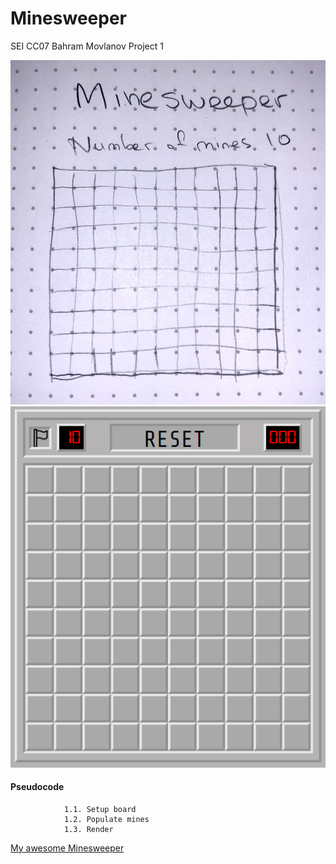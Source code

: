 # Minesweeper

SEI CC07 Bahram Movlanov
Project 1

![Wireframe](source/images/wireframe.jpg)
![Screenshot](screenshots/Minesweeper.png)

#### Pseudocode

```// 1. Initialize game
            1.1. Setup board
            1.2. Populate mines
            1.3. Render
```

[My awesome Minesweeper](https://movlan.github.io/Minesweeper/)
